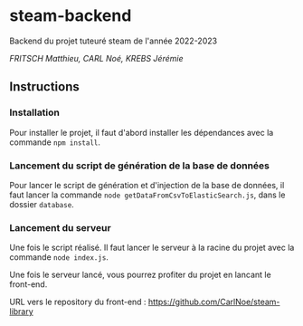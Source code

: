 # steam-backend
Backend du projet tuteuré steam de l'année 2022-2023


*FRITSCH Matthieu, CARL Noé, KREBS Jérémie*

## Instructions
### Installation
Pour installer le projet, il faut d'abord installer les dépendances avec la commande `npm install`.

### Lancement du script de génération de la base de données
Pour lancer le script de génération et d'injection de la base de données, il faut lancer la commande `node getDataFromCsvToElasticSearch.js`, dans le dossier `database`.

### Lancement du serveur
Une fois le script réalisé. Il faut lancer le serveur à la racine du projet avec la commande `node index.js`.

Une fois le serveur lancé, vous pourrez profiter du projet en lancant le front-end.

URL vers le repository du front-end : https://github.com/CarlNoe/steam-library
